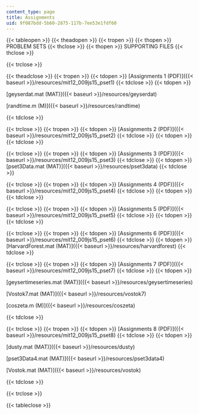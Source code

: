 ```yaml
---
content_type: page
title: Assignments
uid: 9f087bdd-5b60-2875-117b-7ee53e1fdf60
---
```


{{< tableopen >}}
{{< theadopen >}}
{{< tropen >}}
{{< thopen >}}
PROBLEM SETS
{{< thclose >}}
{{< thopen >}}
SUPPORTING FILES
{{< thclose >}}

{{< trclose >}}

{{< theadclose >}}
{{< tropen >}}
{{< tdopen >}}
[Assignments 1 (PDF)]({{< baseurl >}}/resources/mit12_009js15_pset1)
{{< tdclose >}}
{{< tdopen >}}


[geyserdat.mat (MAT)]({{< baseurl >}}/resources/geyserdat)

[randtime.m (M)]({{< baseurl >}}/resources/randtime)


{{< tdclose >}}

{{< trclose >}}
{{< tropen >}}
{{< tdopen >}}
[Assignments 2 (PDF)]({{< baseurl >}}/resources/mit12_009js15_pset2)
{{< tdclose >}}
{{< tdopen >}}
 
{{< tdclose >}}

{{< trclose >}}
{{< tropen >}}
{{< tdopen >}}
[Assignments 3 (PDF)]({{< baseurl >}}/resources/mit12_009js15_pset3)
{{< tdclose >}}
{{< tdopen >}}
[pset3Data.mat (MAT)]({{< baseurl >}}/resources/pset3data)
{{< tdclose >}}

{{< trclose >}}
{{< tropen >}}
{{< tdopen >}}
[Assignments 4 (PDF)]({{< baseurl >}}/resources/mit12_009js15_pset4)
{{< tdclose >}}
{{< tdopen >}}
 
{{< tdclose >}}

{{< trclose >}}
{{< tropen >}}
{{< tdopen >}}
[Assignments 5 (PDF)]({{< baseurl >}}/resources/mit12_009js15_pset5)
{{< tdclose >}}
{{< tdopen >}}
 
{{< tdclose >}}

{{< trclose >}}
{{< tropen >}}
{{< tdopen >}}
[Assignments 6 (PDF)]({{< baseurl >}}/resources/mit12_009js15_pset6)
{{< tdclose >}}
{{< tdopen >}}
[HarvardForest.mat (MAT)]({{< baseurl >}}/resources/harvardforest)
{{< tdclose >}}

{{< trclose >}}
{{< tropen >}}
{{< tdopen >}}
[Assignments 7 (PDF)]({{< baseurl >}}/resources/mit12_009js15_pset7)
{{< tdclose >}}
{{< tdopen >}}


[geysertimeseries.mat (MAT)]({{< baseurl >}}/resources/geysertimeseries)

[Vostok7.mat (MAT)]({{< baseurl >}}/resources/vostok7)

[coszeta.m (M)]({{< baseurl >}}/resources/coszeta)


{{< tdclose >}}

{{< trclose >}}
{{< tropen >}}
{{< tdopen >}}
[Assignments 8 (PDF)]({{< baseurl >}}/resources/mit12_009js15_pset8)
{{< tdclose >}}
{{< tdopen >}}


[dusty.mat (MAT)]({{< baseurl >}}/resources/dusty)

[pset3Data4.mat (MAT)]({{< baseurl >}}/resources/pset3data4)

[Vostok.mat (MAT)]({{< baseurl >}}/resources/vostok)


{{< tdclose >}}

{{< trclose >}}

{{< tableclose >}}